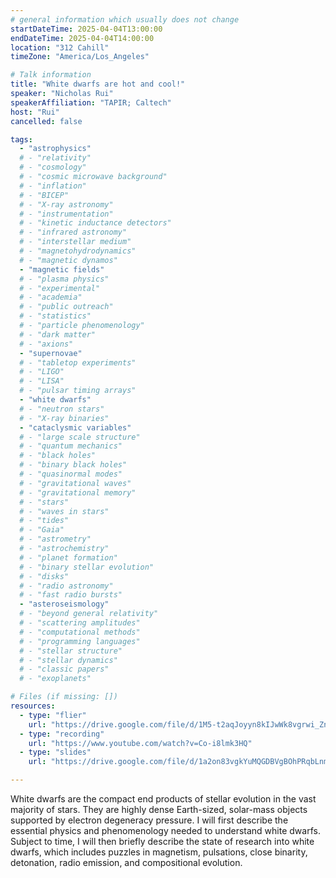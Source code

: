 ```yaml
---
# general information which usually does not change
startDateTime: 2025-04-04T13:00:00
endDateTime: 2025-04-04T14:00:00
location: "312 Cahill"
timeZone: "America/Los_Angeles"

# Talk information
title: "White dwarfs are hot and cool!"
speaker: "Nicholas Rui"
speakerAffiliation: "TAPIR; Caltech"
host: "Rui"
cancelled: false

tags:
  - "astrophysics"
  # - "relativity"
  # - "cosmology"
  # - "cosmic microwave background"
  # - "inflation"
  # - "BICEP"
  # - "X-ray astronomy"
  # - "instrumentation"
  # - "kinetic inductance detectors"
  # - "infrared astronomy"
  # - "interstellar medium"
  # - "magnetohydrodynamics"
  # - "magnetic dynamos"
  - "magnetic fields"
  # - "plasma physics"
  # - "experimental"
  # - "academia"
  # - "public outreach"
  # - "statistics"
  # - "particle phenomenology"
  # - "dark matter"
  # - "axions"
  - "supernovae"
  # - "tabletop experiments"
  # - "LIGO"
  # - "LISA"
  # - "pulsar timing arrays"
  - "white dwarfs"
  # - "neutron stars"
  # - "X-ray binaries"
  - "cataclysmic variables"
  # - "large scale structure"
  # - "quantum mechanics"
  # - "black holes"
  # - "binary black holes"
  # - "quasinormal modes"
  # - "gravitational waves"
  # - "gravitational memory"
  # - "stars"
  # - "waves in stars"
  # - "tides"
  # - "Gaia"
  # - "astrometry"
  # - "astrochemistry"
  # - "planet formation"
  # - "binary stellar evolution"
  # - "disks"
  # - "radio astronomy"
  # - "fast radio bursts"
  - "asteroseismology"
  # - "beyond general relativity"
  # - "scattering amplitudes"
  # - "computational methods"
  # - "programming languages"
  # - "stellar structure"
  # - "stellar dynamics"
  # - "classic papers"
  # - "exoplanets"

# Files (if missing: [])
resources:
  - type: "flier"
    url: "https://drive.google.com/file/d/1M5-t2aqJoyyn8kIJwWk8vgrwi_ZnQMeU/view?usp=drive_link"
  - type: "recording"
    url: "https://www.youtube.com/watch?v=Co-i8lmk3HQ"
  - type: "slides"
    url: "https://drive.google.com/file/d/1a2on83vgkYuMQGDBVgBOhPRqbLnm96X2/view?usp=drive_link"

---
```


White dwarfs are the compact end products of stellar evolution in the vast majority of stars.
They are highly dense Earth-sized, solar-mass objects supported by electron degeneracy pressure.
I will first describe the essential physics and phenomenology needed to understand white dwarfs.
Subject to time, I will then briefly describe the state of research into white dwarfs, which includes puzzles in magnetism, pulsations, close binarity, detonation, radio emission, and compositional evolution.

